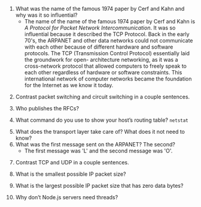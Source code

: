 <!-- TODO -->
1. What was the name of the famous 1974 paper by Cerf and Kahn and why was it so influential?
    * The name of the name of the famous 1974 paper by Cerf and Kahn is *A Protocol for Packet Network Intercommunication*.
    It was so influential because it described the TCP Protocol.
    Back in the early 70's, the ARPANET and other data networks could not communicate 
    with each other because of different hardware and software protocols. 
    The TCP (Transmission Control Protocol) essentially laid the groundwork for open-
    architecture networking, as it was a cross-network protocol that 
    allowed computers to freely speak to each other 
    regardless of hardware or software constraints. This international network of computer networks became the foundation
    for the Internet as we know it today.
<!-- TODO -->
2. Contrast packet switching and circuit switching in a couple sentences.
<!-- TODO -->
3. Who publishes the RFCs?
<!-- TODO -->
4. What command do you use to show your host’s routing table?
   `netstat`
<!-- TODO -->
5. What does the transport layer take care of? What does it not need to know?
6. What was the first message sent on the ARPANET? The second?
   * The first message was 'L' and the second message was 'O'.
<!-- TODO -->
7. Contrast TCP and UDP in a couple sentences.
<!-- TODO -->
8. What is the smallest possible IP packet size?
<!-- TODO -->
9.  What is the largest possible IP packet size that has zero data bytes?
<!-- TODO -->
10. Why don’t Node.js servers need threads?